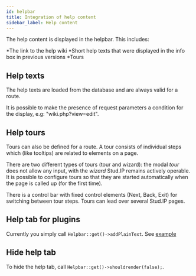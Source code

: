 ```yaml
---
id: helpbar
title: Integration of help content
sidebar_label: Help content
---
```





The help content is displayed in the helpbar. This includes:


*The link to the help wiki
*Short help texts that were displayed in the info box in previous versions
*Tours


## Help texts
The help texts are loaded from the database and are always valid for a route.


It is possible to make the presence of request parameters a condition for the display, e.g: "wiki.php?view=edit".


## Help tours
Tours can also be defined for a route. A tour consists of individual steps which (like tooltips) are related to elements on a page.


There are two different types of tours (tour and wizard): the modal *tour* does not allow any input, with the *wizard* Stud.IP remains actively operable. It is possible to configure tours so that they are started automatically when the page is called up (for the first time).


There is a control bar with fixed control elements (Next, Back, Exit) for switching between tour steps.
Tours can lead over several Stud.IP pages.


## Help tab for plugins


Currently you simply call `Helpbar::get()->addPlainText`. See [example](https://gist.github.com/luniki/2ca7d97317c697702795)


## Hide help tab


To hide the help tab, call `Helpbar::get()->shouldrender(false);`.

